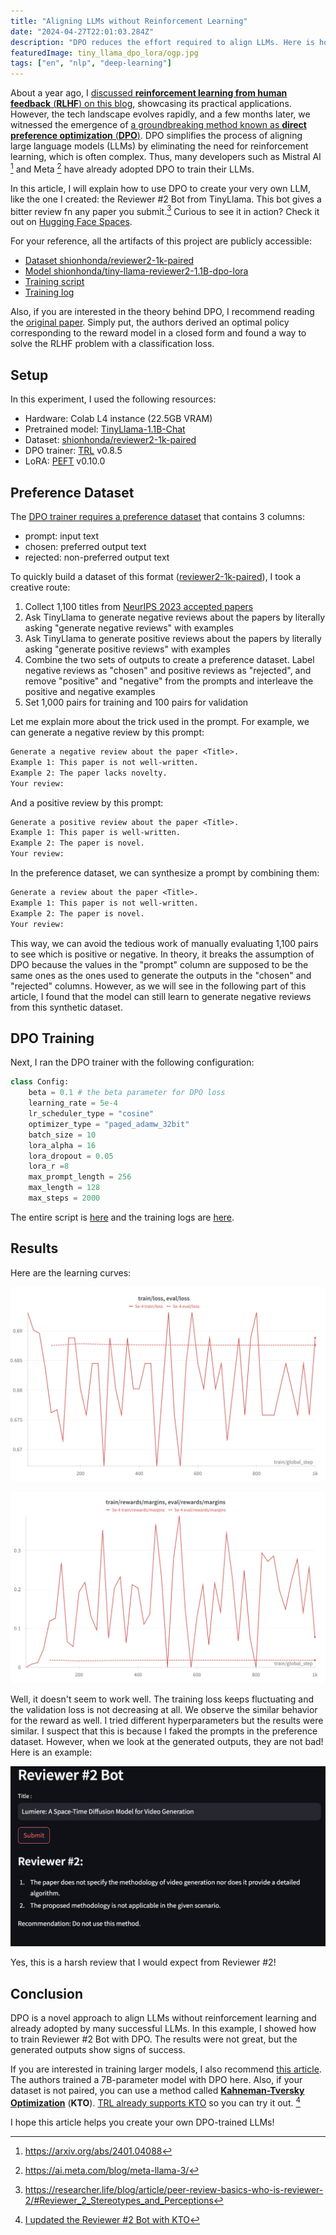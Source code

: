 ```yaml
---
title: "Aligning LLMs without Reinforcement Learning"
date: "2024-04-27T22:01:03.284Z"
description: "DPO reduces the effort required to align LLMs. Here is how I created the Reviewer #2 Bot from TinyLlama using DPO."
featuredImage: tiny_llama_dpo_lora/ogp.jpg
tags: ["en", "nlp", "deep-learning"]
---
```


About a year ago, I [discussed **reinforcement learning from human feedback** (**RLHF**) on this blog](https://hippocampus-garden.com/trlx_opt_lora/), showcasing its practical applications. However, the tech landscape evolves rapidly, and a few months later, we witnessed the emergence of [a groundbreaking method known as **direct preference optimization** (**DPO**)](https://hippocampus-garden.com/deep_learning_2023/#direct-preference-optimization-your-language-model-is-secretly-a-reward-model). DPO simplifies the process of aligning large language models (LLMs) by eliminating the need for reinforcement learning, which is often complex. Thus, many developers such as Mistral AI [^1] and Meta [^2] have already adopted DPO to train their LLMs.

In this article, I will explain how to use DPO to create your very own LLM, like the one I created: the Reviewer #2 Bot from TinyLlama. This bot gives a bitter review fn any paper you submit.[^3] Curious to see it in action? Check it out on [Hugging Face Spaces](https://huggingface.co/spaces/shionhonda/reviewer2-bot).

For your reference, all the artifacts of this project are publicly accessible:

- [Dataset shionhonda/reviewer2-1k-paired](https://huggingface.co/datasets/shionhonda/reviewer2-1k-paired)
- [Model shionhonda/tiny-llama-reviewer2-1.1B-dpo-lora](https://huggingface.co/shionhonda/tiny-llama-reviewer2-1.1B-dpo-lora)
- [Training script](https://colab.research.google.com/drive/1jKRuC70skQx0HQrhVb5pHEOooCZkqU-6?usp=sharing)
- [Training log](https://wandb.ai/shion_honda/reviewer-2-bot-dpo-tiny-llama)

Also, if you are interested in the theory behind DPO, I recommend reading the [original paper](https://arxiv.org/abs/2305.18290). Simply put, the authors derived an optimal policy corresponding to the reward model in a closed form and found a way to solve the RLHF problem with a classification loss.

## Setup

In this experiment, I used the following resources:

- Hardware: Colab L4 instance (22.5GB VRAM)
- Pretrained model: [TinyLlama-1.1B-Chat](https://huggingface.co/TinyLlama/TinyLlama-1.1B-Chat-v1.0)
- Dataset: [shionhonda/reviewer2-1k-paired](https://huggingface.co/datasets/shionhonda/reviewer2-1k-paired)
- DPO trainer: [TRL](https://huggingface.co/docs/trl/en/index) v0.8.5
- LoRA: [PEFT](https://huggingface.co/docs/peft/en/index) v0.10.0

## Preference Dataset

The [DPO trainer requires a preference dataset](https://huggingface.co/docs/trl/main/en/dpo_trainer#expected-dataset-format) that contains 3 columns:

- prompt: input text
- chosen: preferred output text
- rejected: non-preferred output text

To quickly build a dataset of this format ([reviewer2-1k-paired](https://huggingface.co/datasets/shionhonda/reviewer2-1k-paired)), I took a creative route:

1. Collect 1,100 titles from [NeurIPS 2023 accepted papers](https://neurips.cc/virtual/2023/papers.html)
2. Ask TinyLlama to generate negative reviews about the papers by literally asking "generate negative reviews" with examples
3. Ask TinyLlama to generate positive reviews about the papers by literally asking "generate positive reviews" with examples
4. Combine the two sets of outputs to create a preference dataset. Label negative reviews as "chosen" and positive reviews as "rejected", and remove "positive" and "negative" from the prompts and interleave the positive and negative examples
5. Set 1,000 pairs for training and 100 pairs for validation

Let me explain more about the trick used in the prompt. For example, we can generate a negative review by this prompt:

```txt
Generate a negative review about the paper <Title>.
Example 1: This paper is not well-written.
Example 2: The paper lacks novelty.
Your review:
```

And a positive review by this prompt:

```txt
Generate a positive review about the paper <Title>.
Example 1: This paper is well-written.
Example 2: The paper is novel.
Your review:
```

In the preference dataset, we can synthesize a prompt by combining them:

```txt
Generate a review about the paper <Title>.
Example 1: This paper is not well-written.
Example 2: The paper is novel.
Your review:
```

This way, we can avoid the tedious work of manually evaluating 1,100 pairs to see which is positive or negative. In theory, it breaks the assumption of DPO because the values in the "prompt" column are supposed to be the same ones as the ones used to generate the outputs in the "chosen" and "rejected" columns. However, as we will see in the following part of this article, I found that the model can still learn to generate negative reviews from this synthetic dataset.

## DPO Training

Next, I ran the DPO trainer with the following configuration:

```python
class Config:
    beta = 0.1 # the beta parameter for DPO loss
    learning_rate = 5e-4
    lr_scheduler_type = "cosine"
    optimizer_type = "paged_adamw_32bit"
    batch_size = 10
    lora_alpha = 16
    lora_dropout = 0.05
    lora_r =8
    max_prompt_length = 256
    max_length = 128
    max_steps = 2000
```

The entire script is [here](https://colab.research.google.com/drive/1jKRuC70skQx0HQrhVb5pHEOooCZkqU-6?usp=sharing) and the training logs are [here](https://wandb.ai/shion_honda/reviewer-2-bot-dpo-tiny-llama).

## Results

Here are the learning curves:

![loss](loss.png)

![reward](reward.png)

Well, it doesn't seem to work well. The training loss keeps fluctuating and the validation loss is not decreasing at all. We observe the similar behavior for the reward as well. I tried different hyperparameters but the results were similar. I suspect that this is because I faked the prompts in the preference dataset. However, when we look at the generated outputs, they are not bad! Here is an example:

![output_sample](sample.png)

Yes, this is a harsh review that I would expect from Reviewer #2!

## Conclusion

DPO is a novel approach to align LLMs without reinforcement learning and already adopted by many successful LLMs. In this example, I showed how to train Reviewer #2 Bot with DPO. The results were not great, but the generated outputs show signs of success.

If you are interested in training larger models, I also recommend [this article](https://huggingface.co/blog/dpo-trl). The authors trained a 7B-parameter model with DPO here. Also, if your dataset is not paired, you can use a method called [**Kahneman-Tversky Optimization**](https://arxiv.org/abs/2402.01306) (**KTO**). [TRL already supports KTO](https://huggingface.co/docs/trl/main/en/kto_trainer) so you can try it out. [^4]

I hope this article helps you create your own DPO-trained LLMs!

[^1]: https://arxiv.org/abs/2401.04088
[^2]: https://ai.meta.com/blog/meta-llama-3/
[^3]: https://researcher.life/blog/article/peer-review-basics-who-is-reviewer-2/#Reviewer_2_Stereotypes_and_Perceptions
[^4]: [I updated the Reviewer #2 Bot with KTO](https://hippocampus-garden.com/tiny_llama_kto_lora/)
